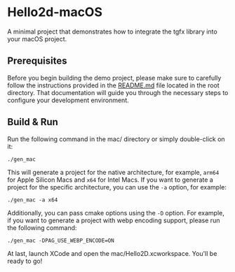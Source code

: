 # Hello2d-macOS

A minimal project that demonstrates how to integrate the tgfx library into your macOS project.

## Prerequisites

Before you begin building the demo project, please make sure to carefully follow the instructions
provided in the [README.md](../README.md) file located in the root directory. That documentation
will guide you through the necessary steps to configure your development environment.

## Build & Run

Run the following command in the mac/ directory or simply double-click on it:

```
./gen_mac
```

This will generate a project for the native architecture, for example, `arm64` for Apple Silicon
Macs and `x64` for Intel Macs. If you want to generate a project for the specific architecture, you
can use the `-a` option, for example:

```
./gen_mac -a x64
```

Additionally, you can pass cmake options using the `-D` option. For example, if you want to generate
a project with webp encoding support, please run the following command:

```
./gen_mac -DPAG_USE_WEBP_ENCODE=ON
```

At last, launch XCode and open the mac/Hello2D.xcworkspace. You'll be ready to go!